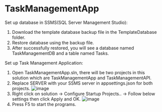 # TaskManagementApp

Set up database in SSMS(SQL Server Management Studio):
1. Download the template database backup file in the TemplateDatabase folder.
2. Restore database using the backup file.
3. After successfully restored, you will see a database named TaskManagementDB and a table named Tasks.

Set up Task Management Application:
1. Open TaskManagementApp.sln, there will be two projects in this solution which are TaskManagementApp and TaskManagementAPI.
2. Replace SERVER with your SSMS server in appsettings.json for both projects.
   ![image](https://github.com/chongyixuan980423/TaskManagementApp/assets/77527833/629d4593-2c27-4b9c-9829-ec394034f46c)
3. Right click on solution -> Configure Startup Projects.. -> Follow below settings then click Apply and OK.
   ![image](https://github.com/chongyixuan980423/TaskManagementApp/assets/77527833/0abe39e1-4747-4293-b9ee-95b95a5fda5e)
4. Press F5 to start the programs.




